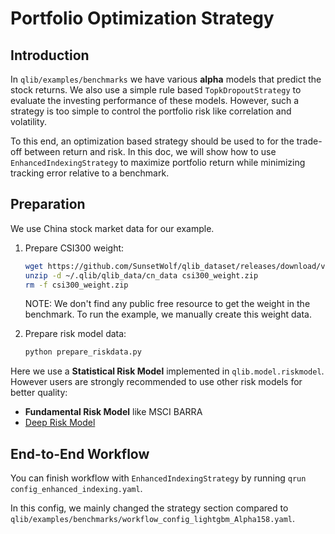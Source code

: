 # Portfolio Optimization Strategy

## Introduction

In `qlib/examples/benchmarks` we have various **alpha** models that predict
the stock returns. We also use a simple rule based `TopkDropoutStrategy` to
evaluate the investing performance of these models. However, such a strategy
is too simple to control the portfolio risk like correlation and volatility.

To this end, an optimization based strategy should be used to for the
trade-off between return and risk. In this doc, we will show how to use
`EnhancedIndexingStrategy` to maximize portfolio return while minimizing
tracking error relative to a benchmark.


## Preparation

We use China stock market data for our example.

1. Prepare CSI300 weight:

   ```bash
   wget https://github.com/SunsetWolf/qlib_dataset/releases/download/v0/csi300_weight.zip
   unzip -d ~/.qlib/qlib_data/cn_data csi300_weight.zip
   rm -f csi300_weight.zip
   ```
   NOTE:  We don't find any public free resource to get the weight in the benchmark. To run the example, we manually create this weight data.

2. Prepare risk model data:

   ```bash
   python prepare_riskdata.py
   ```

Here we use a **Statistical Risk Model** implemented in `qlib.model.riskmodel`.
However users are strongly recommended to use other risk models for better quality:
* **Fundamental Risk Model** like MSCI BARRA
* [Deep Risk Model](https://arxiv.org/abs/2107.05201)


## End-to-End Workflow

You can finish workflow with `EnhancedIndexingStrategy` by running
`qrun config_enhanced_indexing.yaml`.

In this config, we mainly changed the strategy section compared to
`qlib/examples/benchmarks/workflow_config_lightgbm_Alpha158.yaml`.
